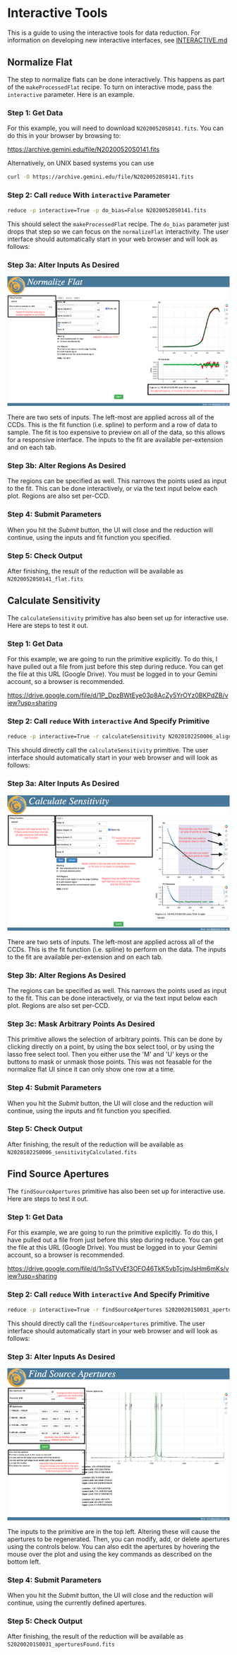 # Interactive Tools

This is a guide to using the interactive tools for data reduction.
For information on developing new interactive interfaces, see
[INTERACTIVE.md](INTERACTIVE.md)

## Normalize Flat

The step to normalize flats can be done interactively.  This happens
as part of the `makeProcessedFlat` recipe.  To turn on interactive mode,
pass the `interactive` parameter.  Here is an example.

### Step 1: Get Data

For this example, you will need to download `N20200520S0141.fits`.  You
can do this in your browser by browsing to:

<https://archive.gemini.edu/file/N20200520S0141.fits>

Alternatively, on UNIX based systems you can use

```bash
curl -O https://archive.gemini.edu/file/N20200520S0141.fits
```

### Step 2: Call `reduce` With `interactive` Parameter

```bash
reduce -p interactive=True -p do_bias=False N20200520S0141.fits
```

This should select the `makeProcessedFlat` recipe.  The `do_bias` parameter
just drops that step so we can focus on the `normalizeFlat` interactivity.
The user interface should automatically start in your web browser and will
look as follows:

### Step 3a: Alter Inputs As Desired

![Normalize Flat Input Descriptions](docs/NormalizeFlatInputCallouts.png)

There are two sets of inputs.  The left-most are applied across all of the
CCDs.  This is the fit function (i.e. spline) to perform and a row of data to sample.
The fit is too expensive to preview on all of the data, so this allows for
a responsive interface.  The inputs to the fit are available per-extension
and on each tab.

### Step 3b: Alter Regions As Desired

The regions can be specified as well.  This narrows the points used as input
to the fit.  This can be done interactively, or via the text input below
each plot.  Regions are also set per-CCD.

### Step 4: Submit Parameters

When you hit the *Submit* button, the UI will close and the reduction will
continue, using the inputs and fit function you specified.

### Step 5: Check Output

After finishing, the result of the reduction will be available as
`N20200520S0141_flat.fits`

## Calculate Sensitivity

The `calculateSensitivity` primitive has also been set up for interactive
use.  Here are steps to test it out.

### Step 1: Get Data

For this example, we are going to run the primitive explicitly.  To do this,
I have pulled out a file from just before this step during reduce.  You can
get the file at this URL (Google Drive).  You must be logged in to your
Gemini account, so a browser is recommended.

<https://drive.google.com/file/d/1P_DpzBWtEye03p8AcZy5YrOYz0BKPdZB/view?usp=sharing>


### Step 2: Call `reduce` With `interactive` And Specify Primitive

```bash
reduce -p interactive=True -r calculateSensitivity N20201022S0006_align.fits
```

This should directly call the `calculateSensitivity` primitive.
The user interface should automatically start in your web browser and will
look as follows:

### Step 3a: Alter Inputs As Desired

![Calculate Sensitivity Visualizer](docs/CalculateSensitivityCallouts.png)

There are two sets of inputs.  The left-most are applied across all of the
CCDs.  This is the fit function (i.e. spline) to perform on the data.
The inputs to the fit are available per-extension
and on each tab.

### Step 3b: Alter Regions As Desired

The regions can be specified as well.  This narrows the points used as input
to the fit.  This can be done interactively, or via the text input below
each plot.  Regions are also set per-CCD.

### Step 3c: Mask Arbitrary Points As Desired

This primitive allows the selection of arbitrary points.  This can be done
by clicking directly on a point, by using the box select tool, or by using the
lasso free select tool.  Then you either use the 'M' and 'U' keys or the
buttons to mask or unmask those points.  This was not feasable for the
normalize flat UI since it can only show one row at a time.

### Step 4: Submit Parameters

When you hit the *Submit* button, the UI will close and the reduction will
continue, using the inputs and fit function you specified.

### Step 5: Check Output

After finishing, the result of the reduction will be available as
`N20201022S0006_sensitivityCalculated.fits`

## Find Source Apertures

The `findSourceApertures` primitive has also been set up for interactive
use.  Here are steps to test it out.

### Step 1: Get Data

For this example, we are going to run the primitive explicitly.  To do this,
I have pulled out a file from just before this step during reduce.  You can
get the file at this URL (Google Drive).  You must be logged in to your
Gemini account, so a browser is recommended.

<https://drive.google.com/file/d/1nSsTVvEf3OFO46TkK5vbTcjmJsHm6mKs/view?usp=sharing>


### Step 2: Call `reduce` With `interactive` And Specify Primitive

```bash
reduce -p interactive=True -r findSourceApertures S20200201S0031_aperturesTraced.fits
```

This should directly call the `findSourceApertures` primitive.
The user interface should automatically start in your web browser and will
look as follows:

### Step 3: Alter Inputs As Desired

![Find Source Apertures Visualizer](docs/FindSourceAperturesCallouts.png)

The inputs to the primitive are in the top left.  Altering these will cause the
apertures to be regenerated.  Then, you can modify, add, or delete apertures using
the controls below.  You can also edit the apertures by hovering the mouse over
the plot and using the key commands as described on the bottom left.

### Step 4: Submit Parameters

When you hit the *Submit* button, the UI will close and the reduction will
continue, using the currently defined apertures.

### Step 5: Check Output

After finishing, the result of the reduction will be available as
`S20200201S0031_aperturesFound.fits`
